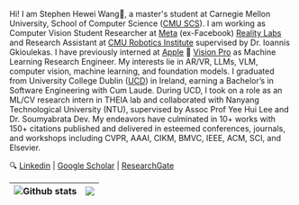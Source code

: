 <!-- <h1 align="center">Hi 👋, I'm Stephen H. Wang</h1>-->

Hi! I am Stephen Hewei Wang👋, a master's student at Carnegie Mellon University, School of Computer Science ([CMU SCS](https://www.cs.cmu.edu/)). I am working as Computer Vision Student Researcher at [Meta](https://about.meta.com/) (ex-Facebook) [Reality Labs](https://about.meta.com/realitylabs/) and Research Assistant at [CMU Robotics Institute](https://www.ri.cmu.edu/) supervised by Dr. Ioannis Gkioulekas. I have previously interned at [Apple](https://www.apple.com/)  [Vision Pro](https://www.apple.com/apple-vision-pro/) as Machine Learning Research Engineer. My interests lie in AR/VR, LLMs, VLM, computer vision, machine learning, and foundation models. I graduated from University College Dublin ([UCD](https://www.ucd.ie/)) in Ireland, earning a Bachelor’s in Software Engineering with Cum Laude. During UCD, I took on a role as an ML/CV research intern in THEIA lab and collaborated with Nanyang Technological University (NTU), supervised by Assoc Prof Yee Hui Lee and Dr. Soumyabrata Dev. My endeavors have culminated in 10+ works with 150+ citations published and delivered in esteemed conferences, journals, and workshops including CVPR, AAAI, CIKM, BMVC, IEEE, ACM, SCI, and Elsevier. 

🔍 [Linkedin](https://www.linkedin.com/in/stephenw624/)  | [Google Scholar](https://scholar.google.com/citations?user=zYma17IAAAAJ&hl=en) | [ResearchGate](https://www.researchgate.net/profile/Hewei-Wang-2) <br />

| <img align="center" src="https://profile-a1tm.vercel.app/api?username=WangHewei16&show_icons=true&include_all_commits=true&theme=vue&hide_border=true" alt="Github stats" /> | <img align="center" src="https://profile-a1tm.vercel.app/api/top-langs?username=WangHewei16&layout=compact&langs_count=10&theme=vue&hide_border=true" /> |
| ------------- | ------------- |

<!-- 
👨‍🎓 Obtained First Class Honor at [UCD](https://www.ucd.ie/), and as an undergraduate researcher at the UCD THEIA lab advised by [Dr. Soumyabrata Dev](https://soumyabrata.dev/). <br />
💼 Worked as a machine learning engineer intern at Institute of Automation, Chinese Academy of Sciences [(CASIA)](http://english.ia.cas.cn/). <br />
💡 I'm interested in computer vision and machine learning, particularly 3D scene construction and 3D-aware image synthesis. <br />
🔥 Recently, I am fascinated by hybrid optical-electronic CNN, especially its low-power application in image processing. <br />
## General Skills
![GitHub](https://img.shields.io/badge/-GitHub-0D1117?style=flat-square&logo=github&labelColor=0D1117)
![Git](https://img.shields.io/badge/-Git-%23F05032?style=flat-square&logo=git&logoColor=%23ffffff)
![GitLab](https://img.shields.io/badge/-GitLab-FCA121?style=flat-square&logo=gitlab)
![Netlify](https://img.shields.io/badge/-Netlify-%2300C7B7?style=flat-square&logo=netlify&logoColor=ffffff)
![VS Code](https://img.shields.io/badge/-VSCode-%23007ACC?style=flat-square&logo=visual-studio-code)
![MacOS](https://img.shields.io/badge/-mac%20os-0D1117?style=flat-square&logo=apple&labelColor=0D1117)
![Windows](https://img.shields.io/badge/-Windows-0D1117?style=flat-square&logo=windows&labelColor=0D1117)
![Figma](https://img.shields.io/badge/-figma-0D1117?tyle=flat-square&logo=figma&labelColor=0D1117)
![Jira](https://img.shields.io/badge/-Jira-0052CC?style=flat-square&logo=jira&logoColor=white)
![Slack](https://img.shields.io/badge/-Slack-4A154B?style=flat-square&logo=slack&logoColor=white)



## Frontend Skills
![HTML5](https://img.shields.io/badge/-HTML5-%23E44D27?style=flat-square&logo=html5&logoColor=ffffff)
![CSS3](https://img.shields.io/badge/-CSS3-%231572B6?style=flat-square&logo=css3)
![JavaScript](https://img.shields.io/badge/-JavaScript-%23F7DF1C?style=flat-square&logo=javascript&logoColor=000000&labelColor=%23F7DF1C&color=%23FFCE5A)
![TypeScript](https://img.shields.io/badge/-TypeScript-007ACC?style=flat-square&logo=typescript&logoColor=white)
![React](https://img.shields.io/badge/-React-%23282C34?style=flat-square&logo=react)
![Vue.js](https://img.shields.io/badge/-Vue.js-%232c3e50?style=flat-square&logo=vuedotjs)
![Sass](https://img.shields.io/badge/-Sass-%23CC6699?style=flat-square&logo=sass&logoColor=ffffff)
![TailwindCss](https://img.shields.io/badge/-TailwindCss-%231a202c?style=flat-square&logo=tailwind-css)
![Android](https://img.shields.io/badge/-AndroidNative-%23282C34?&logo=Android)
![Swift](https://img.shields.io/badge/-Swift-%23282C34?&logo=Swift)

## Backend Skills
![Java](https://img.shields.io/badge/-Java-%23007396?style=flat-square&logo=java&logoColor=ffffff)
![Golang](https://img.shields.io/badge/-Golang-%232c3e50?style=flat-square&logo=go)
![NodeJS](https://img.shields.io/badge/-Node.js-%232E8B57?style=flat-square&logo=nodedotjs&labelColor=0D1117)
![Express](https://img.shields.io/badge/-Express-%23000000?style=flat-square&logo=express&logoColor=ffffff)
![C++](https://img.shields.io/badge/-C++-%232c3e50?style=flat-square&logo=cplusplus)
![C#](https://img.shields.io/badge/-CSharp-%23239120?style=flat-square&logo=c-sharp)
![Python](https://img.shields.io/badge/-Python-%233776AB?style=flat-square&logo=python&logoColor=ffffff)
![Spring Boot](https://img.shields.io/badge/-Spring_Boot-%236DB33F?style=flat-square&logo=spring&logoColor=ffffff)
![Flask](https://img.shields.io/badge/-Flask-%23000000?style=flat-square&logo=flask&logoColor=ffffff)
![Django](https://img.shields.io/badge/-Django-%23092E20?style=flat-square&logo=django&logoColor=ffffff)
![Webpack](https://img.shields.io/badge/-Webpack-%232C3A42?style=flat-square&logo=webpack)
![Rollup](https://img.shields.io/badge/-Rollup-%23EC4A3F?style=flat-square&logo=rollupdotjs&logoColor=ffffff)
![Jest](https://img.shields.io/badge/-Jest-%231a202c?style=flat-square&logo=jest)
![ESlint](https://img.shields.io/badge/-ESLint-%234B32C3?style=flat-square&logo=eslint)
![Rust](https://img.shields.io/badge/-Rust-%23000000?style=flat-square&logo=rust&logoColor=ffffff)
![Ruby](https://img.shields.io/badge/-Ruby-%23CC342D?style=flat-square&logo=ruby&logoColor=ffffff)
![PHP](https://img.shields.io/badge/-PHP-%23777BB4?style=flat-square&logo=php&logoColor=ffffff)
![Scala](https://img.shields.io/badge/-Scala-%23DC322F?style=flat-square&logo=scala&logoColor=ffffff)
![Kotlin](https://img.shields.io/badge/-Kotlin-%230095D5?style=flat-square&logo=kotlin&logoColor=ffffff)
![GraphQL](https://img.shields.io/badge/-GraphQL-%23E10098?style=flat-square&logo=graphql&logoColor=ffffff)
![FastAPI](https://img.shields.io/badge/-FastAPI-%23009639?style=flat-square&logo=fastapi&logoColor=ffffff)
![Apollo GraphQL](https://img.shields.io/badge/-Apollo_GraphQL-%23311C87?style=flat-square&logo=apollo-graphql&logoColor=ffffff)
![RESTful API](https://img.shields.io/badge/-RESTful_API-%236DB33F?style=flat-square&logo=api&logoColor=ffffff)

## Database and Message Queue
![MySQL](https://img.shields.io/badge/-MySQL-%234479A1?style=flat-square&logo=mysql&logoColor=ffffff)
![Redis](https://img.shields.io/badge/-Redis-%23DD0031?style=flat-square&logo=redis&logoColor=ffffff)
![RabbitMQ](https://img.shields.io/badge/-RabbitMQ-%23FF6600?style=flat-square&logo=rabbitmq&logoColor=ffffff)
![PostgreSQL](https://img.shields.io/badge/-PostgreSQL-%23336791?style=flat-square&logo=postgresql&logoColor=ffffff)
![MongoDB](https://img.shields.io/badge/-MongoDB-%2347A248?style=flat-square&logo=mongodb&logoColor=ffffff)
![Kafka](https://img.shields.io/badge/-Kafka-%23000000?style=flat-square&logo=apache-kafka&logoColor=ffffff)
![Cassandra](https://img.shields.io/badge/-Cassandra-%231280B1?style=flat-square&logo=apache-cassandra&logoColor=ffffff)

## DevOps and Cloud Services
![Docker](https://img.shields.io/badge/-Docker-%232496ED?style=flat-square&logo=docker&logoColor=ffffff)
![Jenkins](https://img.shields.io/badge/-Jenkins-%23D24939?style=flat-square&logo=jenkins&logoColor=ffffff)
![Maven](https://img.shields.io/badge/-Maven-%23C71A36?style=flat-square&logo=apache-maven&logoColor=ffffff)
![Nginx](https://img.shields.io/badge/-Nginx-%23009639?style=flat-square&logo=nginx&logoColor=ffffff)
![Linux](https://img.shields.io/badge/-Linux-%23FCC624?style=flat-square&logo=linux&logoColor=ffffff)
![AWS](https://img.shields.io/badge/-AWS-%23232F3E?style=flat-square&logo=amazon-aws&logoColor=ffffff)
![Azure](https://img.shields.io/badge/-Azure-%230086D6?style=flat-square&logo=microsoft-azure&logoColor=ffffff)
![Kubernetes](https://img.shields.io/badge/-Kubernetes-%232965E5?style=flat-square&logo=kubernetes&logoColor=ffffff)
![Travis CI](https://img.shields.io/badge/-Travis_CI-%233EAAAF?style=flat-square&logo=travis-ci&logoColor=ffffff)
![Google Cloud](https://img.shields.io/badge/-Google_Cloud-%234285F4?style=flat-square&logo=google-cloud&logoColor=ffffff)
![Ansible](https://img.shields.io/badge/-Ansible-%23EE0000?style=flat-square&logo=ansible&logoColor=ffffff)

## AI and Machine Learning Skills

![TensorFlow](https://img.shields.io/badge/-TensorFlow-%23FF6F00?style=flat-square&logo=tensorflow&logoColor=ffffff)
![PyTorch](https://img.shields.io/badge/-PyTorch-%23EE4C2C?style=flat-square&logo=pytorch&logoColor=ffffff)
![Keras](https://img.shields.io/badge/-Keras-%23D00000?style=flat-square&logo=keras&logoColor=ffffff)
![Scikit-Learn](https://img.shields.io/badge/-Scikit_Learn-%23F7931E?style=flat-square&logo=scikit-learn&logoColor=ffffff)
![OpenCV](https://img.shields.io/badge/-OpenCV-%235BB97E?style=flat-square&logo=opencv&logoColor=ffffff)
![NLTK](https://img.shields.io/badge/-NLTK-%23C9C911?style=flat-square&logo=nltk&logoColor=ffffff)
![GPT](https://img.shields.io/badge/-GPT-%23AC12E7?style=flat-square&logo=gpt-3&logoColor=ffffff)
![Pandas](https://img.shields.io/badge/-Pandas-%23150458?style=flat-square&logo=pandas&logoColor=ffffff)
![Numpy](https://img.shields.io/badge/-Numpy-%23150458?style=flat-square&logo=numpy&logoColor=ffffff)
![Matplotlib](https://img.shields.io/badge/-Matplotlib-%23D90F08?style=flat-square&logo=matplotlib&logoColor=ffffff)
![Seaborn](https://img.shields.io/badge/-Seaborn-%238FB0AC?style=flat-square&logo=seaborn&logoColor=ffffff)
![Jupyter](https://img.shields.io/badge/-Jupyter-%23F37626?style=flat-square&logo=jupyter&logoColor=ffffff)
![DataBricks](https://img.shields.io/badge/-DataBricks-%23FF5027?style=flat-square&logo=databricks&logoColor=ffffff)
![Spacy](https://img.shields.io/badge/-Spacy-%2300BFFF?style=flat-square&logo=spacy&logoColor=ffffff)
![OpenCV](https://img.shields.io/badge/-OpenCV-%235BB97E?style=flat-square&logo=opencv&logoColor=ffffff)
![OpenGL](https://img.shields.io/badge/-OpenGL-%2358498F?style=flat-square&logo=opengl&logoColor=ffffff)
![BERT](https://img.shields.io/badge/-BERT-%23F9AB00?style=flat-square&logo=bert&logoColor=ffffff)
![YOLO](https://img.shields.io/badge/-YOLO-%23181717?style=flat-square&logo=yolo&logoColor=ffffff)
![Tesseract](https://img.shields.io/badge/-Tesseract-%23E34F26?style=flat-square&logo=tesseract&logoColor=ffffff)
![Computer Vision](https://img.shields.io/badge/-Computer_Vision-%2376329E?style=flat-square&logo=computer-vision&logoColor=ffffff)
![Natural Language Processing](https://img.shields.io/badge/-NLP-%230066CC?style=flat-square&logo=natural-language-processing&logoColor=ffffff)
-->


